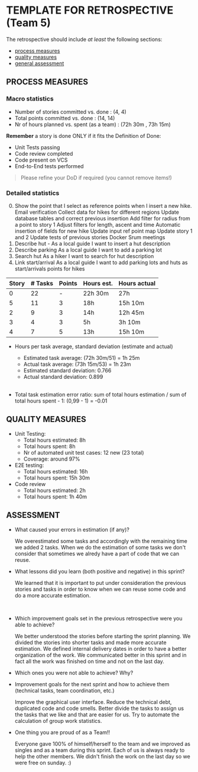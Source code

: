 TEMPLATE FOR RETROSPECTIVE (Team 5)
=====================================

The retrospective should include _at least_ the following
sections:

- [process measures](#process-measures)
- [quality measures](#quality-measures)
- [general assessment](#assessment)

## PROCESS MEASURES 

### Macro statistics

- Number of stories committed vs. done : (4, 4)
- Total points committed vs. done : (14, 14)
- Nr of hours planned vs. spent (as a team) : (72h 30m , 73h 15m)

**Remember** a story is done ONLY if it fits the Definition of Done:
 
- Unit Tests passing
- Code review completed
- Code present on VCS
- End-to-End tests performed

> Please refine your DoD if required (you cannot remove items!) 

### Detailed statistics
0) Show the point that I select as reference points when I insert a new hike.
   Email verification
   Collect data for hikes for different regions
   Update database tables and correct previous insertion
   Add filter for radius from a point to story 1
   Adjust filters for length, ascent and time
   Automatic insertion of fields for new hike
   Update input ref point map
   Update story 1 and 2
   Update tests of previous stories
   Docker
   Srum meetings
5) Describe hut - As a local guide I want to insert a hut description
6) Describe parking As a local guide I want to add a parking lot
7) Search hut As a hiker I want to search for hut description
8) Link start/arrival As a local guide I want to add parking lots and huts as start/arrivals points for hikes



| Story  | # Tasks | Points | Hours est. | Hours actual |
|--------|---------|--------|------------|--------------|
| 0      | 22      |  -     |  22h 30m   |  27h         |
| 5      | 11      |  3     |  18h       |  15h 10m     |
| 2      | 9       |  3     |  14h       |  12h 45m     |
| 3      | 4       |  3     |  5h        |  3h 10m      |
| 4      | 7       |  5     |  13h       |  15h 10m     |


- Hours per task average, standard deviation (estimate and actual)
  - Estimated task average: (72h 30m/51) = 1h 25m 
  - Actual task average: (73h 15m/53) = 1h 23m
  - Estimated standard deviation: 0.766
  - Actual standard deviation: 0.899
  
  <br>
- Total task estimation error ratio: sum of total hours estimation / sum of total hours spent - 1: (0,99 - 1) = -0.01

  
## QUALITY MEASURES 

- Unit Testing:
  - Total hours estimated: 8h
  - Total hours spent: 8h
  - Nr of automated unit test cases: 12 new (23 total)
  - Coverage: around 97%
- E2E testing:
  - Total hours estimated: 16h 
  - Total hours spent: 15h 30m
- Code review 
  - Total hours estimated: 2h
  - Total hours spent: 1h 40m
  


## ASSESSMENT

- What caused your errors in estimation (if any)?

  We overestimated some tasks and accordingly with the remaining time we added 2 tasks.
  When we do the estimation of some tasks we don't consider that sometimes we alredy have a part of code that we can reuse.
  <br>
- What lessons did you learn (both positive and negative) in this sprint?
  
  We learned that it is important to put under consideration the previous stories and tasks in order to know when we can reuse some code and do a more accurate estimation.

  <br>

- Which improvement goals set in the previous retrospective were you able to achieve?
  
  We better understood the stories before starting the sprint planning.
  We divided the stories into shorter tasks and made more accurate estimation.
  We defined internal delivery dates in order to have a better organization of the work.
  We communicated better in this sprint and in fact all the work was finished on time and not on the last day.
  <br>

- Which ones you were not able to achieve? Why?
  <br>

- Improvement goals for the next sprint and how to achieve them (technical tasks, team coordination, etc.)
  
  Improve the graphical user interface.
  Reduce the technical debt, duplicated code and code smells.
  Better divide the tasks to assign us the tasks that we like and that are easier for us.
  Try to automate the calculation of group work statistics.
  <br>
- One thing you are proud of as a Team!!

  Everyone gave 100% of himself/herself to the team and we improved as singles and as a team during this sprint.
  Each of us is always ready to help the other members.
  We didn't finish the work on the last day so we were free on sunday.  :)

